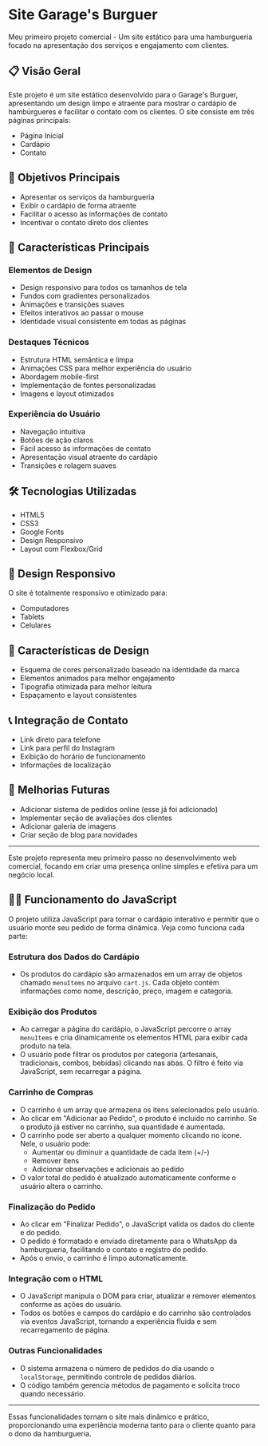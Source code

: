 # Site Garage's Burguer

Meu primeiro projeto comercial - Um site estático para uma hamburgueria focado na apresentação dos serviços e engajamento com clientes.

## 📋 Visão Geral

Este projeto é um site estático desenvolvido para o Garage's Burguer, apresentando um design limpo e atraente para mostrar o cardápio de hambúrgueres e facilitar o contato com os clientes. O site consiste em três páginas principais:

- Página Inicial
- Cardápio
- Contato

## 🎯 Objetivos Principais

- Apresentar os serviços da hamburgueria
- Exibir o cardápio de forma atraente
- Facilitar o acesso às informações de contato
- Incentivar o contato direto dos clientes

## 🌟 Características Principais

### Elementos de Design
- Design responsivo para todos os tamanhos de tela
- Fundos com gradientes personalizados
- Animações e transições suaves
- Efeitos interativos ao passar o mouse
- Identidade visual consistente em todas as páginas

### Destaques Técnicos
- Estrutura HTML semântica e limpa
- Animações CSS para melhor experiência do usuário
- Abordagem mobile-first
- Implementação de fontes personalizadas
- Imagens e layout otimizados

### Experiência do Usuário
- Navegação intuitiva
- Botões de ação claros
- Fácil acesso às informações de contato
- Apresentação visual atraente do cardápio
- Transições e rolagem suaves

## 🛠 Tecnologias Utilizadas

- HTML5
- CSS3
- Google Fonts
- Design Responsivo
- Layout com Flexbox/Grid

## 📱 Design Responsivo

O site é totalmente responsivo e otimizado para:
- Computadores
- Tablets
- Celulares

## 🎨 Características de Design

- Esquema de cores personalizado baseado na identidade da marca
- Elementos animados para melhor engajamento
- Tipografia otimizada para melhor leitura
- Espaçamento e layout consistentes

## 📞 Integração de Contato

- Link direto para telefone
- Link para perfil do Instagram
- Exibição do horário de funcionamento
- Informações de localização

## 🚀 Melhorias Futuras

- Adicionar sistema de pedidos online (esse já foi adicionado)
- Implementar seção de avaliações dos clientes
- Adicionar galeria de imagens
- Criar seção de blog para novidades

---

Este projeto representa meu primeiro passo no desenvolvimento web comercial, focando em criar uma presença online simples e efetiva para um negócio local.

## 🧑‍💻 Funcionamento do JavaScript

O projeto utiliza JavaScript para tornar o cardápio interativo e permitir que o usuário monte seu pedido de forma dinâmica. Veja como funciona cada parte:

### Estrutura dos Dados do Cardápio
- Os produtos do cardápio são armazenados em um array de objetos chamado `menuItems` no arquivo `cart.js`. Cada objeto contém informações como nome, descrição, preço, imagem e categoria.

### Exibição dos Produtos
- Ao carregar a página do cardápio, o JavaScript percorre o array `menuItems` e cria dinamicamente os elementos HTML para exibir cada produto na tela.
- O usuário pode filtrar os produtos por categoria (artesanais, tradicionais, combos, bebidas) clicando nas abas. O filtro é feito via JavaScript, sem recarregar a página.

### Carrinho de Compras
- O carrinho é um array que armazena os itens selecionados pelo usuário.
- Ao clicar em "Adicionar ao Pedido", o produto é incluído no carrinho. Se o produto já estiver no carrinho, sua quantidade é aumentada.
- O carrinho pode ser aberto a qualquer momento clicando no ícone. Nele, o usuário pode:
  - Aumentar ou diminuir a quantidade de cada item (+/-)
  - Remover itens
  - Adicionar observações e adicionais ao pedido
- O valor total do pedido é atualizado automaticamente conforme o usuário altera o carrinho.

### Finalização do Pedido
- Ao clicar em "Finalizar Pedido", o JavaScript valida os dados do cliente e do pedido.
- O pedido é formatado e enviado diretamente para o WhatsApp da hamburgueria, facilitando o contato e registro do pedido.
- Após o envio, o carrinho é limpo automaticamente.

### Integração com o HTML
- O JavaScript manipula o DOM para criar, atualizar e remover elementos conforme as ações do usuário.
- Todos os botões e campos do cardápio e do carrinho são controlados via eventos JavaScript, tornando a experiência fluida e sem recarregamento de página.

### Outras Funcionalidades
- O sistema armazena o número de pedidos do dia usando o `localStorage`, permitindo controle de pedidos diários.
- O código também gerencia métodos de pagamento e solicita troco quando necessário.

---

Essas funcionalidades tornam o site mais dinâmico e prático, proporcionando uma experiência moderna tanto para o cliente quanto para o dono da hamburgueria.
